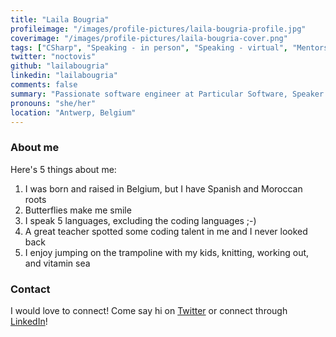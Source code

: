 ```yaml
---
title: "Laila Bougria"
profileimage: "/images/profile-pictures/laila-bougria-profile.jpg"
coverimage: "/images/profile-pictures/laila-bougria-cover.png"
tags: ["CSharp", "Speaking - in person", "Speaking - virtual", "Mentorship", "Azure", "Distributed systems", "Microservices", "Architecture", "Messaging", "Voice"]
twitter: "noctovis"
github: "lailabougria"
linkedin: "lailabougria"
comments: false
summary: "Passionate software engineer at Particular Software, Speaker."
pronouns: "she/her"
location: "Antwerp, Belgium"
---
```



### About me

Here's 5 things about me:

1. I was born and raised in Belgium, but I have Spanish and Moroccan roots
2. Butterflies make me smile
3. I speak 5 languages, excluding the coding languages ;-)
4. A great teacher spotted some coding talent in me and I never looked back
5. I enjoy jumping on the trampoline with my kids, knitting, working out, and vitamin sea

### Contact

I would love to connect! Come say hi on [Twitter](https://twitter.com/noctovis) or connect through [LinkedIn](http://linkedin.com/in/lailabougria)!
